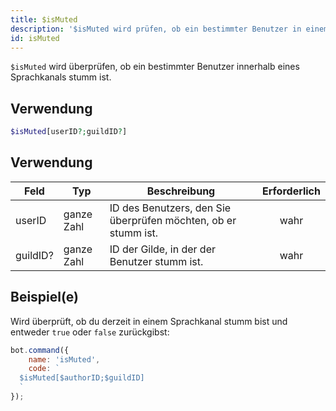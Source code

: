 ```yaml
---
title: $isMuted
description: '$isMuted wird prüfen, ob ein bestimmter Benutzer in einem Sprachkanal stumm ist.'
id: isMuted
---
```


`$isMuted` wird überprüfen, ob ein bestimmter Benutzer innerhalb eines Sprachkanals stumm ist.

## Verwendung

```php
$isMuted[userID?;guildID?]
```

## Verwendung

| Feld     | Typ        | Beschreibung                                                   | Erforderlich |
| -------- | ---------- | -------------------------------------------------------------- |:------------:|
| userID   | ganze Zahl | ID des Benutzers, den Sie überprüfen möchten, ob er stumm ist. |     wahr     |
| guildID? | ganze Zahl | ID der Gilde, in der der Benutzer stumm ist.                   |     wahr     |

## Beispiel(e)

Wird überprüft, ob du derzeit in einem Sprachkanal stumm bist und entweder `true` oder `false` zurückgibst:

```javascript
bot.command({
    name: 'isMuted',
    code: `
  $isMuted[$authorID;$guildID]
  `
});
```
